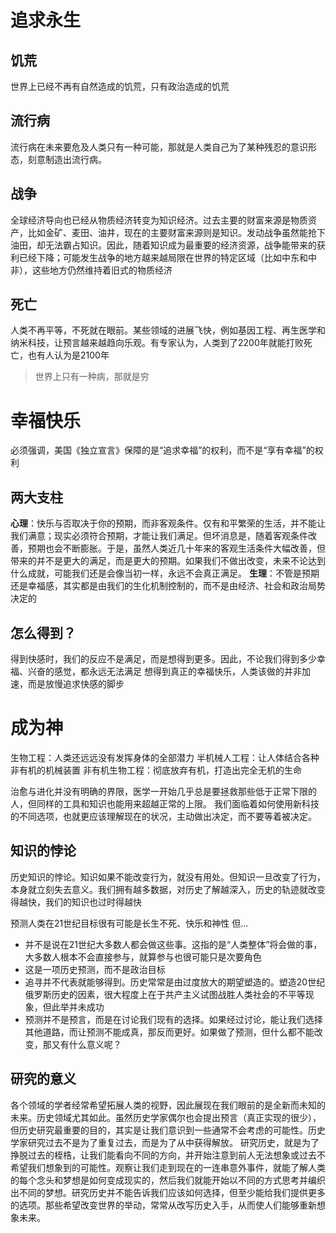 # 追求永生
## 饥荒
世界上已经不再有自然造成的饥荒，只有政治造成的饥荒
## 流行病
流行病在未来要危及人类只有一种可能，那就是人类自己为了某种残忍的意识形态，刻意制造出流行病。
## 战争
全球经济导向也已经从物质经济转变为知识经济。过去主要的财富来源是物质资产，比如金矿、麦田、油井，现在的主要财富来源则是知识。发动战争虽然能抢下油田，却无法霸占知识。因此，随着知识成为最重要的经济资源，战争能带来的获利已经下降；可能发生战争的地方越来越局限在世界的特定区域（比如中东和中非），这些地方仍然维持着旧式的物质经济
## 死亡
人类不再平等，不死就在眼前。某些领域的进展飞快，例如基因工程、再生医学和纳米科技，让预言越来越趋向乐观。有专家认为，人类到了2200年就能打败死亡，也有人认为是2100年
>世界上只有一种病，那就是穷

# 幸福快乐
必须强调，美国《独立宣言》保障的是“追求幸福”的权利，而不是“享有幸福”的权利
## 两大支柱
**心理**：快乐与否取决于你的预期，而非客观条件。仅有和平繁荣的生活，并不能让我们满意；现实必须符合预期，才能让我们满足。但坏消息是，随着客观条件改善，预期也会不断膨胀。于是，虽然人类近几十年来的客观生活条件大幅改善，但带来的并不是更大的满足，而是更大的预期。如果我们不做出改变，未来不论达到什么成就，可能我们还是会像当初一样，永远不会真正满足。
**生理**：不管是预期还是幸福感，其实都是由我们的生化机制控制的，而不是由经济、社会和政治局势决定的
## 怎么得到？
得到快感时，我们的反应不是满足，而是想得到更多。因此，不论我们得到多少幸福、兴奋的感觉，都永远无法满足
想得到真正的幸福快乐，人类该做的并非加速，而是放慢追求快感的脚步
# 成为神
生物工程：人类还远远没有发挥身体的全部潜力
半机械人工程：让人体结合各种非有机的机械装置
非有机生物工程：彻底放弃有机，打造出完全无机的生命

治愈与进化并没有明确的界限，医学一开始几乎总是要拯救那些低于正常下限的人，但同样的工具和知识也能用来超越正常的上限。
我们面临着如何使用新科技的不同选项，也就更应该理解现在的状况，主动做出决定，而不要等着被决定。
## 知识的悖论
历史知识的悖论。知识如果不能改变行为，就没有用处。但知识一旦改变了行为，本身就立刻失去意义。我们拥有越多数据，对历史了解越深入，历史的轨迹就改变得越快，我们的知识也过时得越快

预测人类在21世纪目标很有可能是长生不死、快乐和神性
但...
* 并不是说在21世纪大多数人都会做这些事。这指的是“人类整体”将会做的事，大多数人根本不会直接参与，就算参与也很可能只是次要角色
* 这是一项历史预测，而不是政治目标
* 追寻并不代表就能够得到。历史常常是由过度放大的期望塑造的。塑造20世纪俄罗斯历史的因素，很大程度上在于共产主义试图战胜人类社会的不平等现象，但此举并未成功
* 预测并不是预言，而是在讨论我们现有的选择。如果经过讨论，能让我们选择其他道路，而让预测不能成真，那反而更好。如果做了预测，但什么都不能改变，那又有什么意义呢？
## 研究的意义
各个领域的学者经常希望拓展人类的视野，因此展现在我们眼前的是全新而未知的未来。历史领域尤其如此。虽然历史学家偶尔也会提出预言（真正实现的很少），但历史研究最重要的目的，其实是让我们意识到一些通常不会考虑的可能性。历史学家研究过去不是为了重复过去，而是为了从中获得解放。
研究历史，就是为了挣脱过去的桎梏，让我们能看向不同的方向，并开始注意到前人无法想象或过去不希望我们想象到的可能性。观察让我们走到现在的一连串意外事件，就能了解人类的每个念头和梦想是如何变成现实的，然后我们就能开始以不同的方式思考并编织出不同的梦想。研究历史并不能告诉我们应该如何选择，但至少能给我们提供更多的选项。那些希望改变世界的举动，常常从改写历史入手，从而使人们能够重新想象未来。